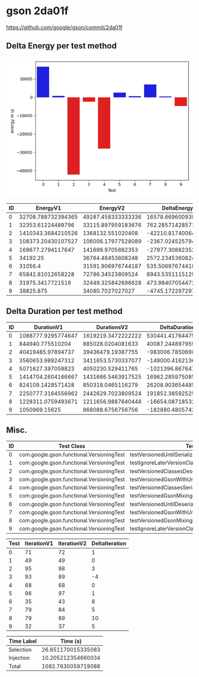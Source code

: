 # gson 2da01f


https://github.com/google/gson/commit/2da01f



## Delta Energy per test method

![](./gson_delta_energy_0_v.png)


| ID | EnergyV1 | EnergyV2 | DeltaEnergy | σV1 | σV2 |
| --- | --- | --- | --- | --- | --- |
| 0 | 32708.788732394365 | 49287.458333333336 | 16578.66960093897 | 4318.581091690515 | 139223.74673663656 |
| 1 | 32353.61224489796 | 33115.897959183676 | 762.2857142857174 | 2820.025581128194 | 3196.574813860623 |
| 2 | 1410343.3684210526 | 1368132.551020408 | -42210.81740064453 | 297304.2015148812 | 351225.39209692 |
| 3 | 108373.20430107527 | 106006.17977528089 | -2367.024525794375 | 45231.08500681522 | 47130.54250887808 |
| 4 | 169677.2794117647 | 141699.9705882353 | -27977.308823529398 | 401680.4595879902 | 383646.2503907876 |
| 5 | 34192.25 | 36764.48453608248 | 2572.2345360824766 | 9070.715486525856 | 12454.976594988833 |
| 6 | 31056.4 | 31591.906976744187 | 535.5069767441855 | 3490.497362841004 | 3613.3729190068093 |
| 7 | 65842.81012658228 | 72786.34523809524 | 6943.53511151296 | 46706.23375060849 | 51161.528672266926 |
| 8 | 31975.3417721519 | 32449.325842696628 | 473.98407054472773 | 3197.900109609414 | 3038.8921649929844 |
| 9 | 38825.875 | 34080.7027027027 | -4745.1722972973 | 20927.135976331665 | 10733.751450863376 |

## Delta Duration per test method


| ID | DurationV1 | DurationsV2 | DeltaDuration |
| --- | --- | --- | --- |
| 0 | 1088777.9295774647 | 1619219.3472222222 | 530441.4176447575 |
| 1 | 844940.775510204 | 885028.0204081633 | 40087.24489795929 |
| 2 | 40419485.97894737 | 39436479.19387755 | -983006.7850698233 |
| 3 | 3560653.989247312 | 3411653.5730337077 | -149000.41621360416 |
| 4 | 5071627.397058823 | 4050230.529411765 | -1021396.8676470583 |
| 5 | 1414704.2604166667 | 1431666.5463917525 | 16962.285975085804 |
| 6 | 824109.1428571428 | 850318.0465116279 | 26208.90365448501 |
| 7 | 2250777.3164556962 | 2442629.7023809524 | 191852.38592525618 |
| 8 | 1228311.0759493671 | 1211656.9887640448 | -16654.087185322307 |
| 9 | 1050969.15625 | 868088.6756756756 | -182880.48057432438 |

## Misc.

| ID | Test Class | Test Method |
| --- | --- | --- |
| 0 | com.google.gson.functional.VersioningTest | testVersionedUntilSerialization |
| 1 | com.google.gson.functional.VersioningTest | testIgnoreLaterVersionClassSerialization |
| 2 | com.google.gson.functional.VersioningTest | testVersionedClassesDeserialization |
| 3 | com.google.gson.functional.VersioningTest | testVersionedGsonWithUnversionedClassesSerialization |
| 4 | com.google.gson.functional.VersioningTest | testVersionedClassesSerialization |
| 5 | com.google.gson.functional.VersioningTest | testVersionedGsonMixingSinceAndUntilSerialization |
| 6 | com.google.gson.functional.VersioningTest | testVersionedUntilDeserialization |
| 7 | com.google.gson.functional.VersioningTest | testVersionedGsonWithUnversionedClassesDeserialization |
| 8 | com.google.gson.functional.VersioningTest | testVersionedGsonMixingSinceAndUntilDeserialization |
| 9 | com.google.gson.functional.VersioningTest | testIgnoreLaterVersionClassDeserialization |




| Test | IterationV1 | IterationV2 | DeltaIteration |
| --- | --- | --- | --- |
| 0 | 71 | 72 | 1 |
| 1 | 49 | 49 | 0 |
| 2 | 95 | 98 | 3 |
| 3 | 93 | 89 | -4 |
| 4 | 68 | 68 | 0 |
| 5 | 96 | 97 | 1 |
| 6 | 35 | 43 | 8 |
| 7 | 79 | 84 | 5 |
| 8 | 79 | 89 | 10 |
| 9 | 32 | 37 | 5 |



| Time Label | Time (s) |
| --- | --- |
| Selection | 26.651170015335083 |
| Injection | 10.205212354660034 |
| Total | 1082.7630059719086 |


